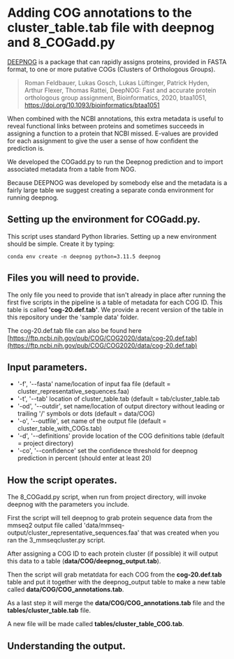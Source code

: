 # Adding COG annotations to the cluster_table.tab file with deepnog and 8_COGadd.py #

[DEEPNOG](https://github.com/univieCUBE/deepnog) is a package that can rapidly assigns proteins, provided in FASTA format, to one or more putative COGs (Clusters of Orthologous Groups).

>Roman Feldbauer, Lukas Gosch, Lukas Lüftinger, Patrick Hyden, Arthur Flexer, Thomas Rattei, DeepNOG: Fast and accurate protein orthologous group assignment, Bioinformatics, 2020, btaa1051, https://doi.org/10.1093/bioinformatics/btaa1051

When combined with the NCBI annotations, this extra metadata is useful to reveal functional links between proteins and sometimes succeeds in assigning a function to a protein that NCBI missed.  E-values are provided for each assignment to give the user a sense of how confident the prediction is.

We developed the COGadd.py to run the Deepnog prediction and to import associated metadata from a table from NOG. 

Because DEEPNOG was developed by somebody else and the metadata is a fairly large table we suggest creating a separate conda environment for running deepnog.

## Setting up the environment for COGadd.py. ##

This script uses standard Python libraries.  Setting up a new environment should be simple.  Create it by typing:

`conda env create -n deepnog python=3.11.5 deepnog`


## Files you will need to provide. ##
The only file you need to provide that isn't already in place after running the first five scripts in the pipeline is a table of metadata for each COG ID.  This table is called **'cog-20.def.tab'**.  We provide a recent version of the table in this repository under the 'sample data' folder.  

The cog-20.def.tab file can also be found here [https://ftp.ncbi.nih.gov/pub/COG/COG2020/data/cog-20.def.tab](https://ftp.ncbi.nih.gov/pub/COG/COG2020/data/cog-20.def.tab)


## Input parameters. ##
- '-f', '--fasta'    name/location of input faa file (default = cluster_representative_sequences.faa)
- '-t', '--tab'    location of cluster_table.tab (default = tab/cluster_table.tab
- '-od', '--outdir',    set name/location of output directory without leading or trailing '/' symbols or dots (default = data/COG)
- '-o', '--outfile',    set name of the output file (default = cluster_table_with_COGs.tab)
- '-d', '--definitions'    provide location of the COG definitions table (default = project directory)
- '-co', '--confidence'    set the confidence threshold for deepnog prediction in percent (should enter at least 20)


## How the script operates. ##
The 8_COGadd.py script, when run from project directory, will invoke deepnog with the parameters you include.  

First the script will tell deepnog to grab protein sequence data from the mmseq2 output file called 'data/mmseq-output/cluster_representative_sequences.faa' that was created when you ran the 3_mmseqcluster.py script.  

After assigning a COG ID to each protein cluster (if possible) it will output this data to a table (**data/COG/deepnog_output.tab**). 

Then the script will grab metatdata for each COG from the **cog-20.def.tab** table and put it together with the deepnog_output table to make a new table called **data/COG/COG_annotations.tab**.

As a last step it will merge the **data/COG/COG_annotations.tab** file and the **tables/cluster_table.tab** file.  

A new file will be made called **tables/cluster_table_COG.tab**.  


## Understanding the output. ##
